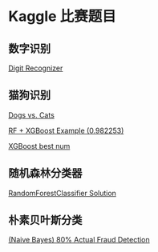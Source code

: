 
#  Kaggle 比赛题目



##  数字识别

[Digit Recognizer](1)



##  猫狗识别

[Dogs vs. Cats](2)



[RF + XGBoost Example (0.982253)](rf_xgboost.py)

[XGBoost best num](xgboost_bestnum.py)

##  随机森林分类器
[RandomForestClassifier Solution](https://www.kaggle.com/mariusbo/allstate-claims-severity/xgb-lb-1106-33084)

##  朴素贝叶斯分类
[(Naive Bayes) 80% Actual Fraud Detection](https://www.kaggle.com/kanishkapsingh2/d/dalpozz/creditcardfraud/naive-bayes-80-actual-fraud-detection)


 [1]: https://www.kaggle.com/c/digit-recognizer
 [2]: https://www.kaggle.com/c/dogs-vs-cats







